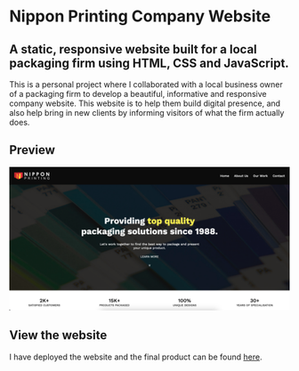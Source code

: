 # Nippon Printing Company Website

## A static, responsive website built for a local packaging firm using HTML, CSS and JavaScript.

This is a personal project where I collaborated with a local business owner of a packaging firm to develop a beautiful, informative and responsive company website. This website is to help them build digital presence, and also help bring in new clients by informing visitors of what the firm actually does.

## Preview

<img src="images/preview.png">

## View the website

I have deployed the website and the final product can be found <a target="_blank" href="https://www.nipponprinting.com">here</a>.

